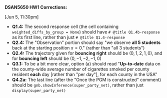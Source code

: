 **DSAN5650 HW1 Corrections:**

[Jun 5, 11:30pm]

* **Q1.4:** The second response cell (the cell containing `weighted_diffs_by_group = None`) should have `# @title Q1.4b-response` as its first line, rather than just `# @title Q1.4-response`
* **Q2.4:** The "Observation" portion should say "we observe **all 5 students** back at the starting position $x = 0$." (rather than "all 3 students")
* **Q2.4:** The trajectory given for **bouncing right** should be $(0, 1, 2, 1, 0)$, and for **bouncing left** should be $(0, -1, -2, -1, 0)$
* **Q3.1:** To be a bit more clear, option (a) should read "**Up-to-date** data on the county-wide average number of cigarettes smoked per county resident **each** day [rather than "per day"], for each county in the USA"
* **Q4.2a:** The last line (after the "Once the PGM is constructed" comment) should be `gnb.showInference(super_party_net)`, rather than just `display(super_party_net)`
